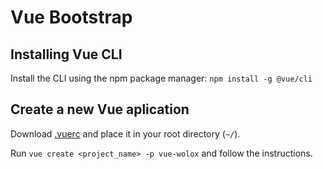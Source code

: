 # Vue Bootstrap

## Installing Vue CLI
Install the CLI using the npm package manager: ```npm install -g @vue/cli```

## Create a new Vue aplication
Download [.vuerc](./.vuerc) and place it in your root directory (`~/`).

Run  ```vue create <project_name> -p vue-wolox``` and follow the instructions.
